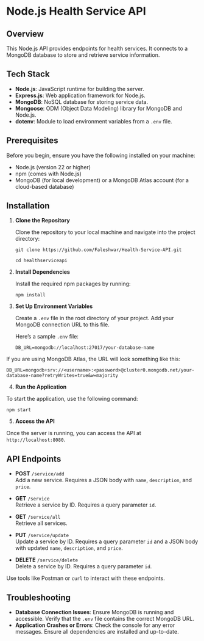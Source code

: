 # Node.js Health Service API

## Overview

This Node.js API provides endpoints for health services. It connects to a MongoDB database to store and retrieve service information.


## Tech Stack

- **Node.js**: JavaScript runtime for building the server.
- **Express.js**: Web application framework for Node.js.
- **MongoDB**: NoSQL database for storing service data.
- **Mongoose**: ODM (Object Data Modeling) library for MongoDB and Node.js.
- **dotenv**: Module to load environment variables from a `.env` file.

## Prerequisites

Before you begin, ensure you have the following installed on your machine:

- Node.js (version 22 or higher)
- npm (comes with Node.js)
- MongoDB (for local development) or a MongoDB Atlas account (for a cloud-based database)




## Installation

1. **Clone the Repository**

   Clone the repository to your local machine and navigate into the project directory:

   `git clone https://github.com/Faleshwar/Health-Service-API.git`
   
   `cd healthserviceapi`

2. **Install Dependencies**

   Install the required npm packages by running:

   `npm install`

3. **Set Up Environment Variables**

   Create a `.env` file in the root directory of your project. Add your MongoDB connection URL to this file.

   Here’s a sample `.env` file:

    `DB_URL=mongodb://localhost:27017/your-database-name`

If you are using MongoDB Atlas, the URL will look something like this:

`DB_URL=mongodb+srv://<username>:<password>@cluster0.mongodb.net/your-database-name?retryWrites=true&w=majority`


4. **Run the Application**

To start the application, use the following command:

`npm start`

5. **Access the API**

Once the server is running, you can access the API at `http://localhost:8080`.

## API Endpoints

- **POST** `/service/add`  
Add a new service. Requires a JSON body with `name`, `description`, and `price`.

- **GET** `/service`  
Retrieve a service by ID. Requires a query parameter `id`.

- **GET** `/service/all`  
Retrieve all services.

- **PUT** `/service/update`  
Update a service by ID. Requires a query parameter `id` and a JSON body with updated `name`, `description`, and `price`.

- **DELETE** `/service/delete`  
Delete a service by ID. Requires a query parameter `id`.

Use tools like Postman or `curl` to interact with these endpoints.

## Troubleshooting

- **Database Connection Issues**: Ensure MongoDB is running and accessible. Verify that the `.env` file contains the correct MongoDB URL.
- **Application Crashes or Errors**: Check the console for any error messages. Ensure all dependencies are installed and up-to-date.